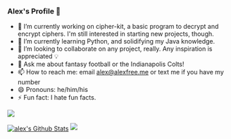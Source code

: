 ### Alex's Profile :milky_way:

- 🔭 I’m currently working on cipher-kit, a basic program to decrypt and encrypt ciphers. I'm still interested in starting new projects, though.
- 🌱 I’m currently learning Python, and solidifying my Java knowledge.
- 👯 I’m looking to collaborate on any project, really. Any inspiration is appreciated :bulb:
- 💬 Ask me about fantasy football or the Indianapolis Colts!
- 📫 How to reach me: email alex@alexfree.me or text me if you have my number
- 😄 Pronouns: he/him/his
- ⚡ Fun fact: I hate fun facts.

![](https://komarev.com/ghpvc/?username=HippomanX)

<a href="https://github.com/sabesansathananthan">
<img align="center" alt="alex's Github Stats" src="https://github-readme-stats.codestackr.vercel.app/api?username=HippomanX&show_icons=true&hide_border=true&count_private=true&include_all_commits=true&theme=radical" /></a>

<img src="https://github-readme-stats.anuraghazra1.vercel.app/api/top-langs/?username=HippomanX&layout=compact&theme=radical" />

<!--
**HippomanX/HippomanX** is a ✨ _special_ ✨ repository because its `README.md` (this file) appears on your GitHub profile.

Here are some ideas to get you started:


-->
